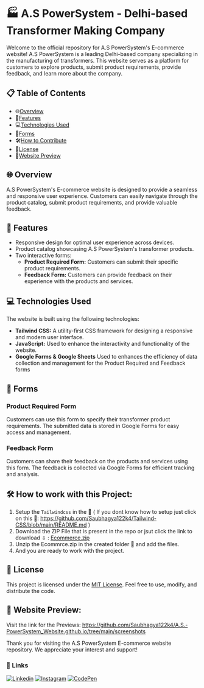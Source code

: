 # 🏭 A.S PowerSystem - Delhi-based Transformer Making Company

Welcome to the official repository for A.S PowerSystem's E-commerce website! A.S PowerSystem is a leading Delhi-based company specializing in the manufacturing of transformers. This website serves as a platform for customers to explore products, submit product requirements, provide feedback, and learn more about the company.

## 📋 Table of Contents
- 🌐[Overview](#overview)
- 🚀[Features](#features)
- 💻[Technologies Used](#technologies-used)
- 📝[Forms](#forms)
- 🛠️[How to Contribute](#how-to-contribute)
- 📄[License](#license)
- 👀[Website Preview](#Website-Preview)

## 🌐 Overview
A.S PowerSystem's E-commerce website is designed to provide a seamless and responsive user experience. Customers can easily navigate through the product catalog, submit product requirements, and provide valuable feedback.

## 🚀 Features
- Responsive design for optimal user experience across devices.
- Product catalog showcasing A.S PowerSystem's transformer products.
- Two interactive forms: 
  - **Product Required Form:** Customers can submit their specific product requirements.
  - **Feedback Form:** Customers can provide feedback on their experience with the products and services.

## 💻 Technologies Used
The website is built using the following technologies:
- **Tailwind CSS:** A utility-first CSS framework for designing a responsive and modern user interface.
- **JavaScript:** Used to enhance the interactivity and functionality of the website.
- **Google Forms & Google Sheets** Used to enhances the efficiency of data collection and management for the Product Required and Feedback forms

## 📝 Forms
### Product Required Form
Customers can use this form to specify their transformer product requirements. The submitted data is stored in Google Forms for easy access and management.

### Feedback Form
Customers can share their feedback on the products and services using this form. The feedback is collected via Google Forms for efficient tracking and analysis.

## **🛠️ How to work with this Project:**
1) Setup the `Tailwindcss` in the 📁 ( If you dont know how to setup just click on this 🔗: https://github.com/Saubhagya122k4/Tailwind-CSS/blob/main/README.md )
2) Download the ZIP File that is present in the repo or jsut click the link to download ⇩ : [Ecommerce.zip](https://github.com/Saubhagya122k4/A.S.-PowerSystem_Website.github.io/files/13737011/Ecommerce.zip)
3) Unzip the Ecommrce.zip in the created folder 📁 and add the files.
4) And you are ready to work with the project.

## 📄 License
This project is licensed under the [MIT License](LICENSE). Feel free to use, modify, and distribute the code.

## 👀 Website Preview:
Visit the link for the Previews: https://github.com/Saubhagya122k4/A.S.-PowerSystem_Website.github.io/tree/main/screenshots

Thank you for visiting the A.S PowerSystem E-commerce website repository. We appreciate your interest and support!










### **🔗 Links**
[![Linkedin](https://img.shields.io/badge/linkedin-0A66C2?style=for-the-badge&logo=linkedin&logoColor=white)](https://www.linkedin.com/in/saubhagya-vishwakarma-48734a243/)
[![Instagram](https://img.shields.io/badge/Instagram-0A66C2?style=for-the-badge&logo=instagram&logoColor=white)](https://www.instagram.com/saubhagya122004/?theme=dark)
[![CodePen](https://img.shields.io/badge/CodePen-0A66C2?style=for-the-badge&logo=codepen&logoColor=white)](https://codepen.io/Code-Tech)
